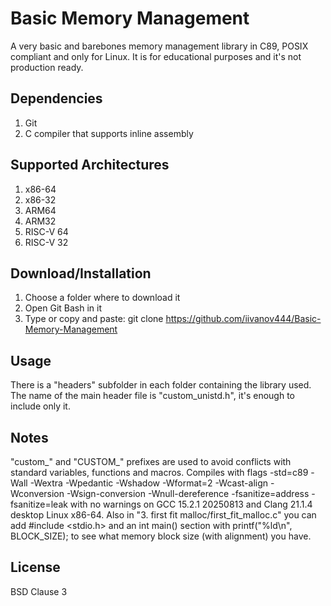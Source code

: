 # Basic Memory Management
A very basic and barebones memory management library in C89, POSIX compliant and only for Linux.
It is for educational purposes and it's not production ready.


## Dependencies
1. Git
2. C compiler that supports inline assembly


## Supported Architectures
1. x86-64
2. x86-32
3. ARM64
4. ARM32
5. RISC-V 64
6. RISC-V 32


## Download/Installation
1. Choose a folder where to download it
2. Open Git Bash in it
3. Type or copy and paste: git clone https://github.com/iivanov444/Basic-Memory-Management


## Usage
There is a "headers" subfolder in each folder containing the library used.
The name of the main header file is "custom_unistd.h", it's enough to include only it.


## Notes
"custom_" and "CUSTOM_" prefixes are used to avoid conflicts with standard variables, functions and macros.
Compiles with flags -std=c89 -Wall -Wextra -Wpedantic -Wshadow -Wformat=2 -Wcast-align -Wconversion -Wsign-conversion
-Wnull-dereference -fsanitize=address -fsanitize=leak with no warnings on GCC 15.2.1 20250813 and Clang 21.1.4 desktop Linux x86-64.
Also in "3. first fit malloc/first_fit_malloc.c" you can add #include <stdio.h> and an int main() section
with printf("%ld\n", BLOCK_SIZE); to see what memory block size (with alignment) you have.


## License
BSD Clause 3
